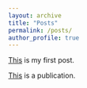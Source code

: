 ```yaml
---
layout: archive
title: "Posts"
permalink: /posts/
author_profile: true
---
```


[This](https://B-Gendron.github.io/posts/2025-09-28-post-1/) is my first post.

[This](https://B-Gendron.github.io/publications/publications-4/) is a publication.